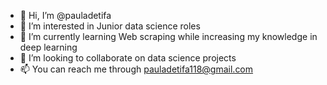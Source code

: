 - 👋 Hi, I’m @pauladetifa
- 👀 I’m interested in Junior data science roles
- 🌱 I’m currently learning Web scraping while increasing my knowledge in deep learning
- 💞️ I’m looking to collaborate on data science projects
- 📫 You can reach me through pauladetifa118@gmail.com 

<!---
pauladetifa/pauladetifa is a ✨ special ✨ repository because its `README.md` (this file) appears on your GitHub profile.
You can click the Preview link to take a look at your changes.
--->

